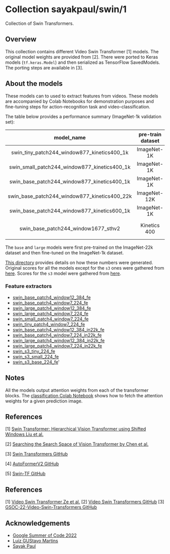 # Collection sayakpaul/swin/1

Collection of Swin Transformers.


<!-- task: video-feature-extraction -->

## Overview

This collection contains different Video Swin Transformer [1] models. The original model weights are provided from [2]. There were ported to Keras models
(`tf.keras.Model`) and then serialized as TensorFlow SavedModels. The porting steps are available in [3].


## About the models

These models can to used to extract features from videos. These models are accompanied by
Colab Notebooks for demonstration purposes and fine-tuning steps for action-recognition task and video-classification. 

The table below provides a performance summary (ImageNet-1k validation set):

| model_name                                     |   pre-train dataset |   fine-tune dataset   |   acc@1(%) |  acc@5(%) |
|:----------------------------------------------:|:-------------------:|:---------------------:|:----------:|----------:|
| swin_tiny_patch244_window877_kinetics400_1k    |    ImageNet-1K      | Kinetics 400(1k       |       78.8 |      93.6 |
| swin_small_patch244_window877_kinetics400_1k   |    ImageNet-1K      | Kinetics 400(1k)      |       80.6 |      94.5 |
| swin_base_patch244_window877_kinetics400_1k    |    ImageNet-1K      | Kinetics 400(1k)      |       80.6 |      96.6 |
| swin_base_patch244_window877_kinetics400_22k   |    ImageNet-12K     | Kinetics 400(1k)      |       82.7 |      95.5 |
| swin_base_patch244_window877_kinetics600_1k    |    ImageNet-1K      | Kinetics 600(1k)      |       84.0 |      96.5 |
| swin_base_patch244_window1677_sthv2            |    Kinetics 400     | Something-Something V2|       69.6 |      92.7 |


The `base` and `large` models were first pre-trained on the ImageNet-22k dataset and then fine-tuned
on the ImageNet-1k dataset.

[This directory](https://github.com/sayakpaul/swin-transformers-tf/tree/main/in1k-eval) provides details
on how these numbers were generated. Original scores for all the models except for the `s3` ones were
gathered from [here](https://github.com/microsoft/Swin-Transformer/blob/main/get_started.md). Scores
for the `s3` model were gathered from [here](https://github.com/microsoft/Cream/tree/main/AutoFormerV2#model-zoo).




### Feature extractors

* [swin_base_patch4_window12_384_fe](https://tfhub.dev/sayakpaul/swin_base_patch4_window12_384_fe)
* [swin_base_patch4_window7_224_fe](https://tfhub.dev/sayakpaul/swin_base_patch4_window7_224_fe)
* [swin_large_patch4_window12_384_fe](https://tfhub.dev/sayakpaul/swin_large_patch4_window12_384_fe)
* [swin_large_patch4_window7_224_fe](https://tfhub.dev/sayakpaul/swin_large_patch4_window7_224_fe)
* [swin_small_patch4_window7_224_fe](https://tfhub.dev/sayakpaul/swin_small_patch4_window7_224_fe)
* [swin_tiny_patch4_window7_224_fe](https://tfhub.dev/sayakpaul/swin_tiny_patch4_window7_224_fe)
* [swin_base_patch4_window12_384_in22k_fe](https://tfhub.dev/sayakpaul/swin_base_patch4_window12_384_in22k_fe)
* [swin_base_patch4_window7_224_in22k_fe](https://tfhub.dev/sayakpaul/swin_base_patch4_window7_224_in22k_fe)
* [swin_large_patch4_window12_384_in22k_fe](https://tfhub.dev/sayakpaul/swin_large_patch4_window12_384_in22k_fe)
* [swin_large_patch4_window7_224_in22k_fe](https://tfhub.dev/sayakpaul/swin_large_patch4_window7_224_in22k_fe)
* [swin_s3_tiny_224_fe](https://tfhub.dev/sayakpaul/swin_s3_tiny_224_fe)
* [swin_s3_small_224_fe](https://tfhub.dev/sayakpaul/swin_s3_small_224_fe)
* [swin_s3_base_224_fe](https://tfhub.dev/sayakpaul/swin_s3_base_224_fe)'

## Notes

All the models output attention weights from each of the transformer blocks. The [classification Colab Notebook](https://colab.research.google.com/github/sayakpaul/swin-transformers-tf/blob/main/notebooks/classification.ipynb) shows how to fetch the attention weights for a given prediction image. 


## References

[1] [Swin Transformer: Hierarchical Vision Transformer using Shifted Windows Liu et al.](https://arxiv.org/abs/2103.14030)

[2] [Searching the Search Space of Vision Transformer by Chen et al.](https://arxiv.org/abs/2111.14725)

[3] [Swin Transformers GitHub](https://github.com/microsoft/Swin-Transformer)

[4] [AutoFormerV2 GitHub](https://github.com/silent-chen/AutoFormerV2-model-zoo)

[5] [Swin-TF GitHub](https://github.com/sayakpaul/swin-transformers-tf)



## References
[1] [Video Swin Transformer Ze et al.](https://arxiv.org/abs/2106.13230)
[2] [Video Swin Transformers GitHub](https://github.com/SwinTransformer/Video-Swin-Transformerr)
[3] [GSOC-22-Video-Swin-Transformers GitHub](https://github.com/shoaib6174/GSOC-22-Video-Swin-Transformers)

## Acknowledgements
* [Google Summer of Code 2022](https://summerofcode.withgoogle.com/)
* [Luiz GUStavo Martins](https://www.linkedin.com/in/luiz-gustavo-martins-64ab5891/)
* [Sayak Paul](https://www.linkedin.com/in/sayak-paul/)
